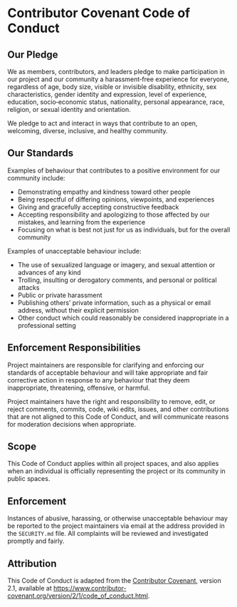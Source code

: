 # Contributor Covenant Code of Conduct

## Our Pledge

We as members, contributors, and leaders pledge to make participation in our
project and our community a harassment‑free experience for everyone, regardless of
age, body size, visible or invisible disability, ethnicity, sex characteristics,
gender identity and expression, level of experience, education, socio‑economic status,
nationality, personal appearance, race, religion, or sexual identity and orientation.

We pledge to act and interact in ways that contribute to an open, welcoming,
diverse, inclusive, and healthy community.

## Our Standards

Examples of behaviour that contributes to a positive environment for our
community include:

* Demonstrating empathy and kindness toward other people
* Being respectful of differing opinions, viewpoints, and experiences
* Giving and gracefully accepting constructive feedback
* Accepting responsibility and apologizing to those affected by our mistakes,
  and learning from the experience
* Focusing on what is best not just for us as individuals, but for the
  overall community

Examples of unacceptable behaviour include:

* The use of sexualized language or imagery, and sexual attention or
  advances of any kind
* Trolling, insulting or derogatory comments, and personal or political attacks
* Public or private harassment
* Publishing others’ private information, such as a physical or email address,
  without their explicit permission
* Other conduct which could reasonably be considered inappropriate in a
  professional setting

## Enforcement Responsibilities

Project maintainers are responsible for clarifying and enforcing our standards of
acceptable behaviour and will take appropriate and fair corrective action in
response to any behaviour that they deem inappropriate, threatening, offensive,
or harmful.

Project maintainers have the right and responsibility to remove, edit, or
reject comments, commits, code, wiki edits, issues, and other contributions
that are not aligned to this Code of Conduct, and will communicate reasons for
moderation decisions when appropriate.

## Scope

This Code of Conduct applies within all project spaces, and also applies when
an individual is officially representing the project or its community in
public spaces.

## Enforcement

Instances of abusive, harassing, or otherwise unacceptable behaviour may be
reported to the project maintainers via email at the address provided in
the `SECURITY.md` file.  All complaints will be reviewed and investigated promptly
and fairly.

## Attribution

This Code of Conduct is adapted from the [Contributor Covenant][homepage], version 2.1,
available at <https://www.contributor-covenant.org/version/2/1/code_of_conduct.html>.

[homepage]: https://www.contributor-covenant.org
